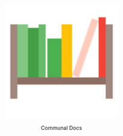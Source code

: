 <p align="center">
  <img alt="documentation shelf icon" src="https://raw.githubusercontent.com/DoSomething/communal-docs/master/assets/document_library_shelf.svg" width="300">
</p>

<p align="center">Communal Docs</p>

